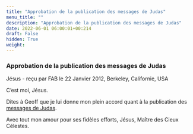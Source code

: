 ```yaml
---
title: "Approbation de la publication des messages de Judas"
menu_title: ""
description: "Approbation de la publication des messages de Judas"
date: 2022-06-01 06:00:01+00:214
draft: False
hidden: True
weight:
---
```

### Approbation de la publication des messages de Judas

Jésus - reçu par FAB le 22 Janvier 2012, Berkeley, Californie, USA

C’est moi, Jésus.

Dites à Geoff que je lui donne mon plein accord quant à la publication des [messages de Judas](/fr-judas-of-kerioth-messages/).

Avec tout mon amour pour ses fidèles efforts, Jésus, Maître des Cieux Célestes.
